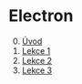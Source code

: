 # Electron



0. [Úvod](electron-intro.md)
1. [Lekce  1](electron-lesson-1.md)
2. [Lekce  2](electron-lesson-2.md)
3. [Lekce  3](electron-lesson-3.md)

